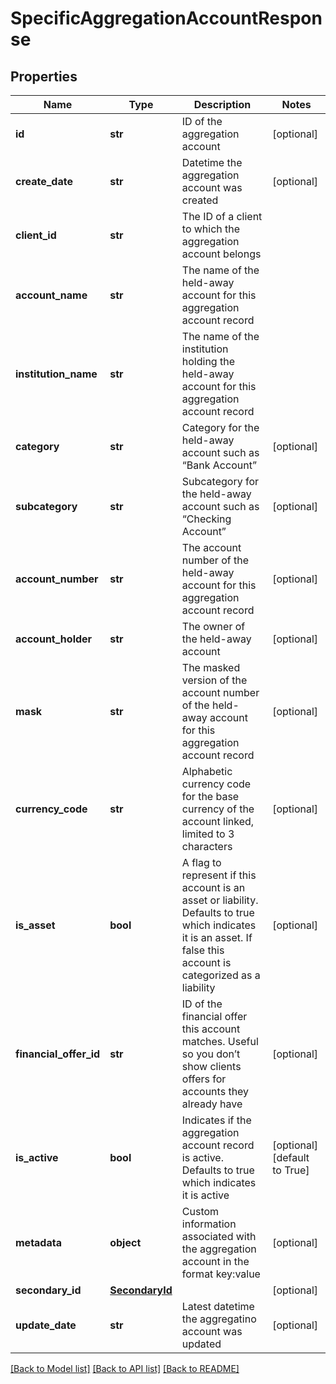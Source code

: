 # SpecificAggregationAccountResponse

## Properties
Name | Type | Description | Notes
------------ | ------------- | ------------- | -------------
**id** | **str** | ID of the aggregation account | [optional] 
**create_date** | **str** | Datetime the aggregation account was created | [optional] 
**client_id** | **str** | The ID of a client to which the aggregation account belongs | 
**account_name** | **str** | The name of the held-away account for this aggregation account record | 
**institution_name** | **str** | The name of the institution holding the held-away account for this aggregation account record | 
**category** | **str** | Category for the held-away account such as “Bank Account” | [optional] 
**subcategory** | **str** | Subcategory for the held-away account such as “Checking Account” | [optional] 
**account_number** | **str** | The account number of the held-away account for this aggregation account record | [optional] 
**account_holder** | **str** | The owner of the held-away account | [optional] 
**mask** | **str** | The masked version of the account number of the held-away account for this aggregation account record | [optional] 
**currency_code** | **str** | Alphabetic currency code for the base currency of the account linked, limited to 3 characters | [optional] 
**is_asset** | **bool** | A flag to represent if this account is an asset or liability. Defaults to true which indicates it is an asset. If false this account is categorized as a liability | [optional] 
**financial_offer_id** | **str** | ID of the financial offer this account matches. Useful so you don’t show clients offers for accounts they already have | [optional] 
**is_active** | **bool** | Indicates if the aggregation account record is active. Defaults to true which indicates it is active | [optional] [default to True]
**metadata** | **object** | Custom information associated with the aggregation account in the format key:value | [optional] 
**secondary_id** | [**SecondaryId**](SecondaryId.md) |  | [optional] 
**update_date** | **str** | Latest datetime the aggregatino account was updated | [optional] 

[[Back to Model list]](../README.md#documentation-for-models) [[Back to API list]](../README.md#documentation-for-api-endpoints) [[Back to README]](../README.md)


